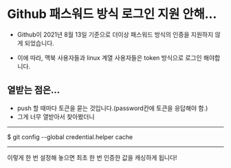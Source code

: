 # Github 패스워드 방식 로그인 지원 안해...

- Github이 2021년 8월 13일 기준으로 더이상 패스워드 방식의 인증을 지원하지 않게 되었습니다.

- 이에 따라, 맥북 사용자들과 linux 계열 사용자들은 token 방식으로 로그인 해야합니다.

## 열받는 점은...

- push 할 때마다 토큰을 묻는 것입니다.(password칸에 토큰을 응답해야 함.)
- 그게 너무 열받아서 찾아봤더니

---

$ git config --global credential.helper cache

---

이렇게 한 번 설정해 놓으면 최초 한 번 인증한 값을 캐싱하게 됩니다!
